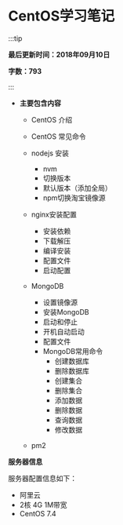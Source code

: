 # CentOS学习笔记

:::tip

**最后更新时间：2018年09月10日**

**字数：793**

:::


* **主要包含内容**
    * CentOS 介绍 

    * CentOS 常见命令

    * nodejs 安装
        * nvm
        * 切换版本
        * 默认版本（添加全局）
        * npm切换淘宝镜像源

    * nginx安装配置
        * 安装依赖
        * 下载解压
        * 编译安装
        * 配置文件
        * 启动配置

    * MongoDB
        * 设置镜像源
        * 安装MongoDB
        * 启动和停止
        * 开机自动启动
        * 配置文件
        * MongoDB常用命令
            * 创建数据库
            * 删除数据库
            * 创建集合
            * 删除集合
            * 添加数据
            * 删除数据
            * 查询数据
            * 修改数据
    * pm2

**服务器信息** 

服务器配置信息如下：
* 阿里云
* 2核 4G 1M带宽
* CentOS 7.4
